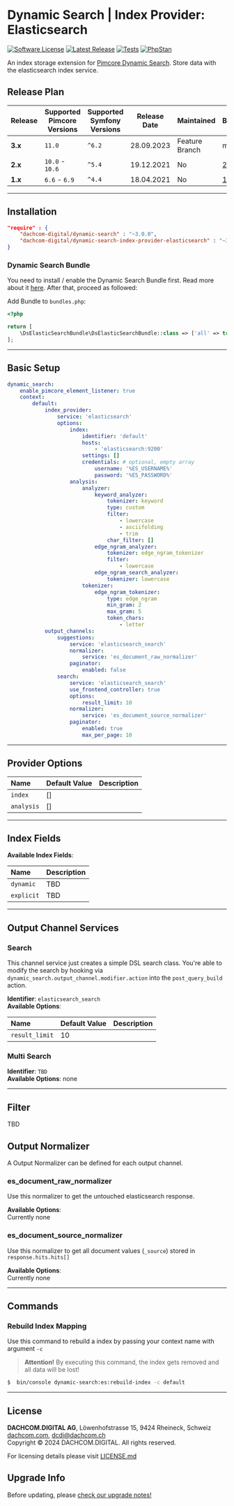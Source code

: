 # Dynamic Search | Index Provider: Elasticsearch

[![Software License](https://img.shields.io/badge/license-GPLv3-brightgreen.svg?style=flat-square)](LICENSE.md)
[![Latest Release](https://img.shields.io/packagist/v/dachcom-digital/dynamic-search-index-provider-elasticsearch.svg?style=flat-square)](https://packagist.org/packages/dachcom-digital/dynamic-search-index-provider-elasticsearch)
[![Tests](https://img.shields.io/github/actions/workflow/status/dachcom-digital/pimcore-dynamic-search-index-provider-elasticsearch/.github/workflows/codeception.yml?branch=master&style=flat-square&logo=github&label=codeception)](https://github.com/dachcom-digital/pimcore-dynamic-search-index-provider-elasticsearch/actions?query=workflow%3ACodeception+branch%3Amaster)
[![PhpStan](https://img.shields.io/github/actions/workflow/status/dachcom-digital/pimcore-dynamic-search-index-provider-elasticsearch/.github/workflows/php-stan.yml?branch=master&style=flat-square&logo=github&label=phpstan%20level%204)](https://github.com/dachcom-digital/pimcore-dynamic-search-index-provider-elasticsearch/actions?query=workflow%3A"PHP+Stan"+branch%3Amaster)


An index storage extension for [Pimcore Dynamic Search](https://github.com/dachcom-digital/pimcore-dynamic-search). 
Store data with the elasticsearch index service.

## Release Plan
| Release | Supported Pimcore Versions | Supported Symfony Versions | Release Date | Maintained     | Branch                                                                                                 |
|---------|----------------------------|----------------------------|--------------|----------------|--------------------------------------------------------------------------------------------------------|
| **3.x** | `11.0`                     | `^6.2`                     | 28.09.2023   | Feature Branch | master                                                                                                 |
| **2.x** | `10.0` - `10.6`            | `^5.4`                     | 19.12.2021   | No             | [2.x](https://github.com/dachcom-digital/pimcore-dynamic-search-index-provider-elasticsearch/tree/2.x) |
| **1.x** | `6.6` - `6.9`              | `^4.4`                     | 18.04.2021   | No             | [1.x](https://github.com/dachcom-digital/pimcore-dynamic-search-index-provider-elasticsearch/tree/1.x) |

***

## Installation  
```json
"require" : {
    "dachcom-digital/dynamic-search" : "~3.0.0",
    "dachcom-digital/dynamic-search-index-provider-elasticsearch" : "~3.0.0"
}
```

### Dynamic Search Bundle
You need to install / enable the Dynamic Search Bundle first.
Read more about it [here](https://github.com/dachcom-digital/pimcore-dynamic-search#installation).
After that, proceed as followed:

Add Bundle to `bundles.php`:
```php
<?php

return [
    \DsElasticSearchBundle\DsElasticSearchBundle::class => ['all' => true],
];
```

***

## Basic Setup

```yaml
dynamic_search:
    enable_pimcore_element_listener: true
    context:
        default:
            index_provider:
                service: 'elasticsearch'
                options:
                    index:
                        identifier: 'default'
                        hosts:
                            - 'elasticsearch:9200'
                        settings: []
                        credentials: # optional, empty array
                            username: '%ES_USERNAME%'
                            password: '%ES_PASSWORD%'
                    analysis:
                        analyzer:
                            keyword_analyzer:
                                tokenizer: keyword
                                type: custom
                                filter:
                                    - lowercase
                                    - asciifolding
                                    - trim
                                char_filter: []
                            edge_ngram_analyzer:
                                tokenizer: edge_ngram_tokenizer
                                filter:
                                    - lowercase
                            edge_ngram_search_analyzer:
                                tokenizer: lowercase
                        tokenizer:
                            edge_ngram_tokenizer:
                                type: edge_ngram
                                min_gram: 2
                                max_gram: 5
                                token_chars:
                                    - letter
            output_channels:
                suggestions:
                    service: 'elasticsearch_search'
                    normalizer:
                        service: 'es_document_raw_normalizer'
                    paginator:
                        enabled: false
                search:
                    service: 'elasticsearch_search'
                    use_frontend_controller: true
                    options:
                        result_limit: 10
                    normalizer:
                        service: 'es_document_source_normalizer'
                    paginator:
                        enabled: true
                        max_per_page: 10
```

***

## Provider Options

| Name       | Default Value | Description |
|:-----------|:--------------|:------------|
| `index`    | []            |             |
| `analysis` | []            |             |

***

## Index Fields
**Available Index Fields**:   

| Name       | Description |
|:-----------|:------------|
| `dynamic`  | TBD         |
| `explicit` | TBD         |

***

## Output Channel Services

### Search
This channel service just creates a simple DSL search class.
You're able to modify the search by hooking via `dynamic_search.output_channel.modifier.action` into the `post_query_build` action.

**Identifier**: `elasticsearch_search`   
**Available Options**:   

| Name           | Default Value | Description |
|:---------------|:--------------|:------------|
| `result_limit` | 10            |             |

### Multi Search
**Identifier**: `TBD`   
**Available Options**: none

***

## Filter
TBD

## Output Normalizer
A Output Normalizer can be defined for each output channel.

### es_document_raw_normalizer
Use this normalizer to get the untouched elasticsearch response.

**Available Options**:   
Currently none

### es_document_source_normalizer
Use this normalizer to get all document values (`_source`) stored in `response.hits.hits[]`

**Available Options**:   
Currently none

***

## Commands

### Rebuild Index Mapping
Use this command to rebuild a index by passing your context name with argument `-c`

> **Attention!** By executing this command, the index gets removed and all data will be lost! 

```bash
$  bin/console dynamic-search:es:rebuild-index -c default
```

***

## License
**DACHCOM.DIGITAL AG**, Löwenhofstrasse 15, 9424 Rheineck, Schweiz  
[dachcom.com](https://www.dachcom.com), dcdi@dachcom.ch  
Copyright © 2024 DACHCOM.DIGITAL. All rights reserved.  

For licensing details please visit [LICENSE.md](LICENSE.md)  

## Upgrade Info
Before updating, please [check our upgrade notes!](./UPGRADE.md)  
